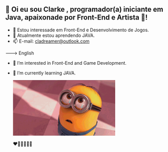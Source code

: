 ## 👋 Oi eu sou Clarke , programador(a) iniciante em Java, apaixonade por Front-End e Artista 🎨!
- 👀 Estou interessade em Front-End e Desenvolvimento de Jogos.
- 🌱 Atualmente estou aprendendo JAVA.
- 📫 E-mail: cladreamer@outlook.com

<p>---> English<p/>

- 👀 I’m interested in Front-End and Game Development.
- 🌱 I’m currently learning JAVA.

  ![](https://github.com/Clarke2302/Clarke2302/blob/main/giphy.gif)

  ❤️🧡💛💚💙💜

<!---
Clarke2302/Clarke2302 is a ✨ special ✨ repository because its `README.md` (this file) appears on your GitHub profile.
You can click the Preview link to take a look at your changes.
--->
